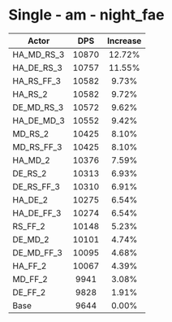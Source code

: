 # Single - am - night_fae
| Actor | DPS | Increase |
|---|:---:|:---:|
|HA_MD_RS_3|10870|12.72%|
|HA_DE_RS_3|10757|11.55%|
|HA_RS_FF_3|10582|9.73%|
|HA_RS_2|10582|9.72%|
|DE_MD_RS_3|10572|9.62%|
|HA_DE_MD_3|10552|9.42%|
|MD_RS_2|10425|8.10%|
|MD_RS_FF_3|10425|8.10%|
|HA_MD_2|10376|7.59%|
|DE_RS_2|10313|6.93%|
|DE_RS_FF_3|10310|6.91%|
|HA_DE_2|10275|6.54%|
|HA_DE_FF_3|10274|6.54%|
|RS_FF_2|10148|5.23%|
|DE_MD_2|10101|4.74%|
|DE_MD_FF_3|10095|4.68%|
|HA_FF_2|10067|4.39%|
|MD_FF_2|9941|3.08%|
|DE_FF_2|9828|1.91%|
|Base|9644|0.00%|
